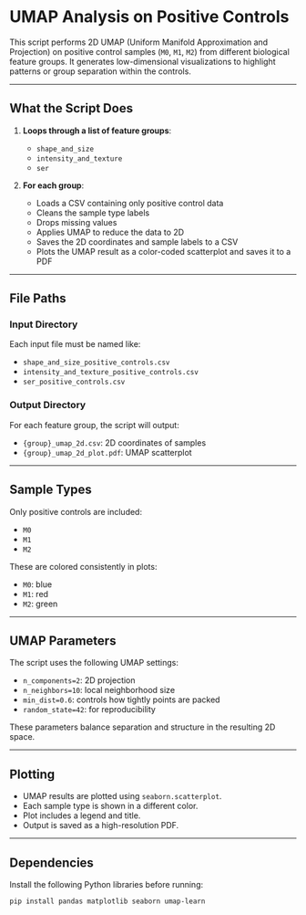 # UMAP Analysis on Positive Controls

This script performs 2D UMAP (Uniform Manifold Approximation and Projection) on positive control samples (`M0`, `M1`, `M2`) from different biological feature groups. It generates low-dimensional visualizations to highlight patterns or group separation within the controls.

---

## What the Script Does

1. **Loops through a list of feature groups**:  
   - `shape_and_size`  
   - `intensity_and_texture`  
   - `ser`

2. **For each group**:
   - Loads a CSV containing only positive control data
   - Cleans the sample type labels
   - Drops missing values
   - Applies UMAP to reduce the data to 2D
   - Saves the 2D coordinates and sample labels to a CSV
   - Plots the UMAP result as a color-coded scatterplot and saves it to a PDF

---

## File Paths

### Input Directory

Each input file must be named like:
- `shape_and_size_positive_controls.csv`
- `intensity_and_texture_positive_controls.csv`
- `ser_positive_controls.csv`

### Output Directory

For each feature group, the script will output:
- `{group}_umap_2d.csv`: 2D coordinates of samples
- `{group}_umap_2d_plot.pdf`: UMAP scatterplot

---

## Sample Types

Only positive controls are included:
- `M0`
- `M1`
- `M2`

These are colored consistently in plots:
- `M0`: blue  
- `M1`: red  
- `M2`: green

---

## UMAP Parameters

The script uses the following UMAP settings:
- `n_components=2`: 2D projection
- `n_neighbors=10`: local neighborhood size
- `min_dist=0.6`: controls how tightly points are packed
- `random_state=42`: for reproducibility

These parameters balance separation and structure in the resulting 2D space.

---

## Plotting

- UMAP results are plotted using `seaborn.scatterplot`.
- Each sample type is shown in a different color.
- Plot includes a legend and title.
- Output is saved as a high-resolution PDF.

---

## Dependencies

Install the following Python libraries before running:

```bash
pip install pandas matplotlib seaborn umap-learn

